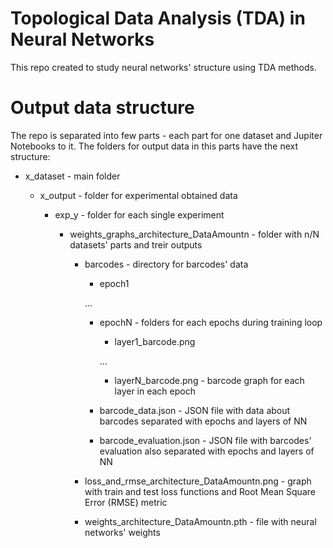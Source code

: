 # Topological Data Analysis (TDA) in Neural Networks

This repo created to study neural networks' structure using TDA methods.


# Output data structure

The repo is separated into few parts - each part for one dataset and Jupiter Notebooks to it. The folders for output data in this parts have the next structure:

- x_dataset - main folder
    
    - x_output - folder for experimental obtained data

        - exp_y - folder for each single experiment

            - weights_graphs_architecture_DataAmountn - folder with n/N datasets' parts and treir outputs 

                - barcodes - directory for barcodes' data

                    - epoch1

                    ...

                    - epochN - folders for each epochs during training loop

                        - layer1_barcode.png 
                        
                        ...

                        - layerN_barcode.png - barcode graph for each layer in each epoch

                    - barcode_data.json - JSON file with data about barcodes separated with epochs and layers of NN

                    - barcode_evaluation.json - JSON file with barcodes' evaluation also separated with epochs and layers of NN 

                - loss_and_rmse_architecture_DataAmountn.png - graph with train and test loss functions and Root Mean Square Error (RMSE) metric

                - weights_architecture_DataAmountn.pth - file with neural networks' weights